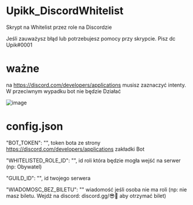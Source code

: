 # Upikk_DiscordWhitelist
Skrypt na Whitelist przez role na Discordzie

Jeśli zauważysz błąd lub potrzebujesz pomocy przy skrypcie. Pisz dc Upik#0001

# ważne

na https://discord.com/developers/applications musisz zaznaczyć intenty. W przeciwnym wypadku bot nie będzie Działać

![image](https://user-images.githubusercontent.com/96323919/182303069-2d1a44d5-925d-4499-942a-685dc72c16b5.png)

# config.json

  "BOT_TOKEN": "", token bota ze strony https://discord.com/developers/applications zakładki Bot
  
  "WHITELISTED_ROLE_ID": "", id roli która będzie mogła wejść na serwer (np: Obywatel)
  
  "GUILD_ID": "", id twojego serwera
  
  "WIADOMOSC_BEZ_BILETU": "" wiadomość jeśli osoba nie ma roli (np: nie masz biletu. Wejdź na discord: discord.gg/😎🤙 aby otrzymać bilet)
